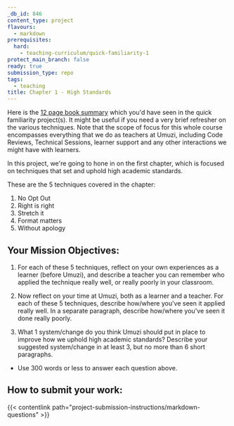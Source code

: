 ```yaml
---
_db_id: 846
content_type: project
flavours:
  - markdown
prerequisites:
  hard:
    - teaching-curriculum/quick-familiarity-1
protect_main_branch: false
ready: true
submission_type: repo
tags:
  - teaching
title: Chapter 1 - High Standards
---
```


Here is the [12 page book summary](https://drive.google.com/file/d/1ace5039zhdNbrd4CBgXz3GikFpPwMLru/view?usp=share_link) which you'd have seen in the quick familiarity project(s). It might be useful if you need a very brief refresher on the various techniques. Note that the scope of focus for this whole course encompasses everything that we do as teachers at Umuzi, including Code Reviews, Technical Sessions, learner support and any other interactions we might have with learners.

In this project, we're going to hone in on the first chapter, which is focused on techniques that set and uphold high academic standards.

These are the 5 techniques covered in the chapter:

1. No Opt Out
2. Right is right
3. Stretch it
4. Format matters
5. Without apology

## Your Mission Objectives:

1. For each of these 5 techniques, reflect on your own experiences as a learner (before Umuzi), and describe a teacher you can remember who applied the technique really well, or really poorly in your classroom.

2. Now reflect on your time at Umuzi, both as a learner and a teacher. For each of these 5 techniques, describe how/where you've seen it applied really well. In a separate paragraph, describe how/where you've seen it done really poorly.

3. What 1 system/change do you think Umuzi should put in place to improve how we uphold high academic standards? Describe your suggested system/change in at least 3, but no more than 6 short paragraphs.

- Use 300 words or less to answer each question above.

## How to submit your work:

{{< contentlink path="project-submission-instructions/markdown-questions" >}}
